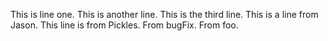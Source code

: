 This is line one.
This is another line.
This is the third line.
This is a line from Jason.
This line is from Pickles.
From bugFix.
From foo.



